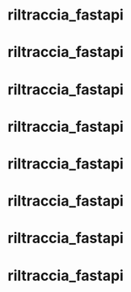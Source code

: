 # riltraccia_fastapi
# riltraccia_fastapi
# riltraccia_fastapi
# riltraccia_fastapi
# riltraccia_fastapi
# riltraccia_fastapi
# riltraccia_fastapi
# riltraccia_fastapi
